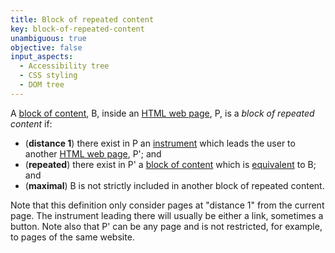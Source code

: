 ```yaml
---
title: Block of repeated content
key: block-of-repeated-content
unambiguous: true
objective: false
input_aspects:
  - Accessibility tree
  - CSS styling
  - DOM tree
---
```


A [block of content][], B, inside an [HTML web page][], P, is a _block of repeated content_ if:

- (**distance 1**) there exist in P an [instrument][] which leads the user to another [HTML web page][], P'; and
- (**repeated**) there exist in P' a [block of content][] which is [equivalent][equivalent resource] to B; and
- (**maximal**) B is not strictly included in another block of repeated content.

Note that this definition only consider pages at "distance 1" from the current page. The instrument leading there will usually be either a link, sometimes a button. Note also that P' can be any page and is not restricted, for example, to pages of the same website.

[block of content]: #block-of-content 'Definition of Block of Content'
[equivalent resource]: #equivalent-resource 'Definition of Equivalent Resource'
[html web page]: #web-page-html 'Definition of Web Page'
[instrument]: #instrument-to-achieve-an-objective 'Definition of Instrument to Achieve an Objective'
